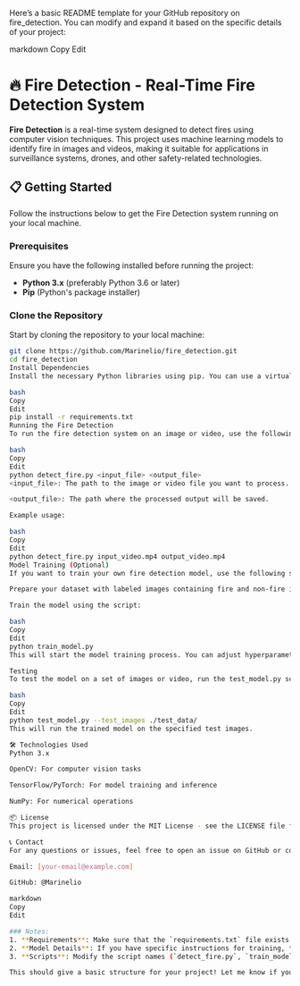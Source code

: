 Here’s a basic README template for your GitHub repository on fire_detection. You can modify and expand it based on the specific details of your project:

markdown
Copy
Edit
# 🔥 Fire Detection - Real-Time Fire Detection System

**Fire Detection** is a real-time system designed to detect fires using computer vision techniques. This project uses machine learning models to identify fire in images and videos, making it suitable for applications in surveillance systems, drones, and other safety-related technologies.

## 📋 Getting Started

Follow the instructions below to get the Fire Detection system running on your local machine.

### Prerequisites

Ensure you have the following installed before running the project:

- **Python 3.x** (preferably Python 3.6 or later)
- **Pip** (Python's package installer)

### Clone the Repository

Start by cloning the repository to your local machine:

```bash
git clone https://github.com/Marinelio/fire_detection.git
cd fire_detection
Install Dependencies
Install the necessary Python libraries using pip. You can use a virtual environment for a cleaner setup:

bash
Copy
Edit
pip install -r requirements.txt
Running the Fire Detection
To run the fire detection system on an image or video, use the following command:

bash
Copy
Edit
python detect_fire.py <input_file> <output_file>
<input_file>: The path to the image or video file you want to process.

<output_file>: The path where the processed output will be saved.

Example usage:

bash
Copy
Edit
python detect_fire.py input_video.mp4 output_video.mp4
Model Training (Optional)
If you want to train your own fire detection model, use the following steps:

Prepare your dataset with labeled images containing fire and non-fire instances.

Train the model using the script:

bash
Copy
Edit
python train_model.py
This will start the model training process. You can adjust hyperparameters and configurations in the config.py file.

Testing
To test the model on a set of images or video, run the test_model.py script:

bash
Copy
Edit
python test_model.py --test_images ./test_data/
This will run the trained model on the specified test images.

🛠️ Technologies Used
Python 3.x

OpenCV: For computer vision tasks

TensorFlow/PyTorch: For model training and inference

NumPy: For numerical operations

📦 License
This project is licensed under the MIT License - see the LICENSE file for details.

📞 Contact
For any questions or issues, feel free to open an issue on GitHub or contact the project maintainer at:

Email: [your-email@example.com]

GitHub: @Marinelio

markdown
Copy
Edit

### Notes:
1. **Requirements**: Make sure that the `requirements.txt` file exists in your repository and lists the dependencies like `opencv-python`, `tensorflow` or `torch`, etc.
2. **Model Details**: If you have specific instructions for training, testing, or fine-tuning the model, you can expand the **Model Training** section.
3. **Scripts**: Modify the script names (`detect_fire.py`, `train_model.py`, etc.) based on your actual script names in the repository. 

This should give a basic structure for your project! Let me know if you need further customization.
